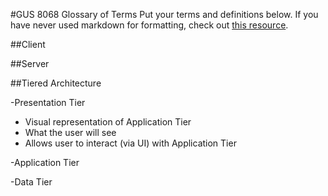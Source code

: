 #GUS 8068 Glossary of Terms
Put your terms and definitions below. If you have never used markdown for formatting, check out [this resource](https://github.com/adam-p/markdown-here/wiki/Markdown-Cheatsheet).

##Client

##Server

##Tiered Architecture

-Presentation Tier
  - Visual representation of Application Tier
  - What the user will see
  - Allows user to interact (via UI) with Application Tier

-Application Tier

-Data Tier
